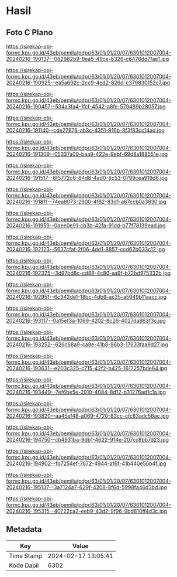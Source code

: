 # Hasil

## Foto C Plano

https://sirekap-obj-formc.kpu.go.id/43eb/pemilu/pdpr/63/01/01/20/07/6301012007004-20240216-190137--082982b9-9ea5-49ce-8326-c6476dd7fae1.jpg

https://sirekap-obj-formc.kpu.go.id/43eb/pemilu/pdpr/63/01/01/20/07/6301012007004-20240216-190925--ea5a692c-2cc9-4ed2-826d-c379830152c7.jpg

https://sirekap-obj-formc.kpu.go.id/43eb/pemilu/pdpr/63/01/01/20/07/6301012007004-20240216-190457--534a3fa4-1fcf-4542-a8fe-579489b28057.jpg

https://sirekap-obj-formc.kpu.go.id/43eb/pemilu/pdpr/63/01/01/20/07/6301012007004-20240216-191140--cde27878-ab3c-4351-916b-8f3f83cc14ad.jpg

https://sirekap-obj-formc.kpu.go.id/43eb/pemilu/pdpr/63/01/01/20/07/6301012007004-20240216-191309--05337a09-baa9-422e-9ebf-69d8a188551e.jpg

https://sirekap-obj-formc.kpu.go.id/43eb/pemilu/pdpr/63/01/01/20/07/6301012007004-20240216-191517--8f5772c6-84d8-4ad0-8c53-0799cea919d6.jpg

https://sirekap-obj-formc.kpu.go.id/43eb/pemilu/pdpr/63/01/01/20/07/6301012007004-20240216-191811--74ea8073-2900-4f82-83d1-a67ccb0a3830.jpg

https://sirekap-obj-formc.kpu.go.id/43eb/pemilu/pdpr/63/01/01/20/07/6301012007004-20240216-191959--0dee0e91-cb3b-42fa-91dd-b77f78139ead.jpg

https://sirekap-obj-formc.kpu.go.id/43eb/pemilu/pdpr/63/01/01/20/07/6301012007004-20240216-192123--5637cfaf-2f06-4dd1-8857-ccd62b033c12.jpg

https://sirekap-obj-formc.kpu.go.id/43eb/pemilu/pdpr/63/01/01/20/07/6301012007004-20240216-192325--3d97bd8c-cd88-4c80-aa9f-b72bd975332b.jpg

https://sirekap-obj-formc.kpu.go.id/43eb/pemilu/pdpr/63/01/01/20/07/6301012007004-20240216-192951--6c342de1-18bc-4db9-ac35-a5949b11aacc.jpg

https://sirekap-obj-formc.kpu.go.id/43eb/pemilu/pdpr/63/01/01/20/07/6301012007004-20240216-193117--0a15ef3a-1069-4202-8c26-4027da863f3c.jpg

https://sirekap-obj-formc.kpu.go.id/43eb/pemilu/pdpr/63/01/01/20/07/6301012007004-20240216-193252--626c68a9-ca8e-41b8-96b3-17633faa9d27.jpg

https://sirekap-obj-formc.kpu.go.id/43eb/pemilu/pdpr/63/01/01/20/07/6301012007004-20240216-193631--e203c325-c715-42f2-b425-1617257bde64.jpg

https://sirekap-obj-formc.kpu.go.id/43eb/pemilu/pdpr/63/01/01/20/07/6301012007004-20240216-193449--7ef6be5e-2910-4084-8d12-b31276ad1c1a.jpg

https://sirekap-obj-formc.kpu.go.id/43eb/pemilu/pdpr/63/01/01/20/07/6301012007004-20240216-193820--aa45ef48-a069-4720-83cc-cfc83adc56ac.jpg

https://sirekap-obj-formc.kpu.go.id/43eb/pemilu/pdpr/63/01/01/20/07/6301012007004-20240216-194750--cb4931ba-9db1-4622-914e-207cc8bb7d23.jpg

https://sirekap-obj-formc.kpu.go.id/43eb/pemilu/pdpr/63/01/01/20/07/6301012007004-20240216-194902--fb7254ef-7672-4944-af6f-41b440e56b4f.jpg

https://sirekap-obj-formc.kpu.go.id/43eb/pemilu/pdpr/63/01/01/20/07/6301012007004-20240216-195137--3a7124a7-629f-4208-8f6d-5998fa46d3bd.jpg

https://sirekap-obj-formc.kpu.go.id/43eb/pemilu/pdpr/63/01/01/20/07/6301012007004-20240216-195315--40722ca2-eeb9-43d2-9f96-9bd810ff4d3c.jpg


## Metadata

| Key        | Value               |
| ---------- | ------------------- |
| Time Stamp | 2024-02-17 13:05:41 |
| Kode Dapil | 6302                |



